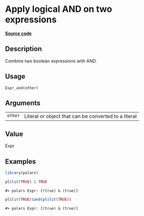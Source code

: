 

# Apply logical AND on two expressions

[**Source code**](https://github.com/pola-rs/r-polars/tree/main/R/expr__expr.R#L995)

## Description

Combine two boolean expressions with AND.

## Usage

<pre><code class='language-R'>Expr_and(other)
</code></pre>

## Arguments

<table>
<tr>
<td style="white-space: nowrap; font-family: monospace; vertical-align: top">
<code id="Expr_and_:_other">other</code>
</td>
<td>
Literal or object that can be converted to a literal
</td>
</tr>
</table>

## Value

Expr

## Examples

``` r
library(polars)

pl$lit(TRUE) & TRUE
```

    #> polars Expr: [(true) & (true)]

``` r
pl$lit(TRUE)$and(pl$lit(TRUE))
```

    #> polars Expr: [(true) & (true)]

